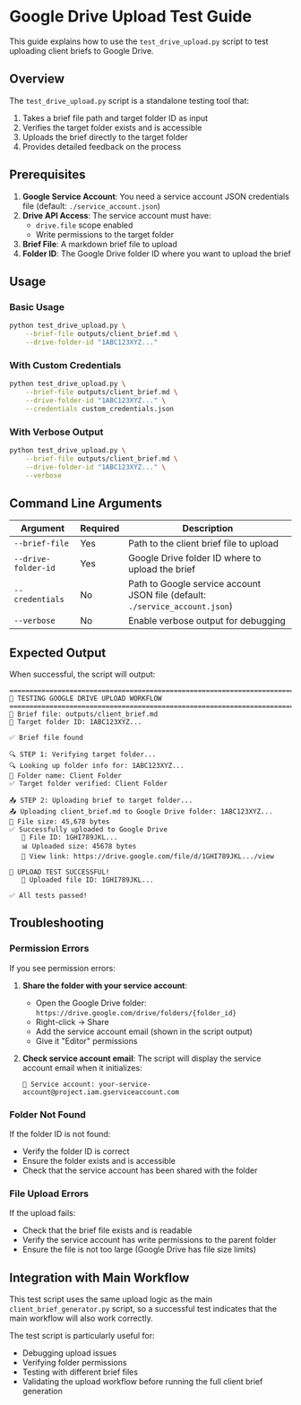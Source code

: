 # Google Drive Upload Test Guide

This guide explains how to use the `test_drive_upload.py` script to test uploading client briefs to Google Drive.

## Overview

The `test_drive_upload.py` script is a standalone testing tool that:
1. Takes a brief file path and target folder ID as input
2. Verifies the target folder exists and is accessible
3. Uploads the brief directly to the target folder
4. Provides detailed feedback on the process

## Prerequisites

1. **Google Service Account**: You need a service account JSON credentials file (default: `./service_account.json`)
2. **Drive API Access**: The service account must have:
   - `drive.file` scope enabled
   - Write permissions to the target folder
3. **Brief File**: A markdown brief file to upload
4. **Folder ID**: The Google Drive folder ID where you want to upload the brief

## Usage

### Basic Usage

```bash
python test_drive_upload.py \
    --brief-file outputs/client_brief.md \
    --drive-folder-id "1ABC123XYZ..."
```

### With Custom Credentials

```bash
python test_drive_upload.py \
    --brief-file outputs/client_brief.md \
    --drive-folder-id "1ABC123XYZ..." \
    --credentials custom_credentials.json
```

### With Verbose Output

```bash
python test_drive_upload.py \
    --brief-file outputs/client_brief.md \
    --drive-folder-id "1ABC123XYZ..." \
    --verbose
```

## Command Line Arguments

| Argument | Required | Description |
|----------|----------|-------------|
| `--brief-file` | Yes | Path to the client brief file to upload |
| `--drive-folder-id` | Yes | Google Drive folder ID where to upload the brief |
| `--credentials` | No | Path to Google service account JSON file (default: `./service_account.json`) |
| `--verbose` | No | Enable verbose output for debugging |

## Expected Output

When successful, the script will output:

```
================================================================================
🧪 TESTING GOOGLE DRIVE UPLOAD WORKFLOW
================================================================================
📄 Brief file: outputs/client_brief.md
📁 Target folder ID: 1ABC123XYZ...

✅ Brief file found

🔍 STEP 1: Verifying target folder...
🔍 Looking up folder info for: 1ABC123XYZ...
📁 Folder name: Client Folder
✅ Target folder verified: Client Folder

📤 STEP 2: Uploading brief to target folder...
📤 Uploading client_brief.md to Google Drive folder: 1ABC123XYZ...
📄 File size: 45,678 bytes
✅ Successfully uploaded to Google Drive
   📄 File ID: 1GHI789JKL...
   📊 Uploaded size: 45678 bytes
   🔗 View link: https://drive.google.com/file/d/1GHI789JKL.../view

🎉 UPLOAD TEST SUCCESSFUL!
   📄 Uploaded file ID: 1GHI789JKL...

✅ All tests passed!
```

## Troubleshooting

### Permission Errors

If you see permission errors:

1. **Share the folder with your service account**:
   - Open the Google Drive folder: `https://drive.google.com/drive/folders/{folder_id}`
   - Right-click → Share
   - Add the service account email (shown in the script output)
   - Give it "Editor" permissions

2. **Check service account email**:
   The script will display the service account email when it initializes:
   ```
   📧 Service account: your-service-account@project.iam.gserviceaccount.com
   ```

### Folder Not Found

If the folder ID is not found:
- Verify the folder ID is correct
- Ensure the folder exists and is accessible
- Check that the service account has been shared with the folder

### File Upload Errors

If the upload fails:
- Check that the brief file exists and is readable
- Verify the service account has write permissions to the parent folder
- Ensure the file is not too large (Google Drive has file size limits)

## Integration with Main Workflow

This test script uses the same upload logic as the main `client_brief_generator.py` script, so a successful test indicates that the main workflow will also work correctly.

The test script is particularly useful for:
- Debugging upload issues
- Verifying folder permissions
- Testing with different brief files
- Validating the upload workflow before running the full client brief generation
